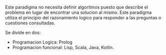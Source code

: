 Este paradigma no necesita definir algoritmos puesto que describe el problema en lugar de encontrar una solucion al mismo. Este paradigma utiliza el principio del razonamiento logico para responder a las preguntas o cuestiones consultadas.

Se divide en dos:
- Programacion Logica: Prolog
- Programacion funcional: Lisp, Scala, Java, Kotlin.
